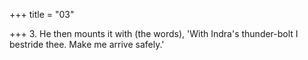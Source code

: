 +++
title = "03"

+++
3. He then mounts it with (the words), 'With Indra's thunder-bolt I bestride thee. Make me arrive safely.'
